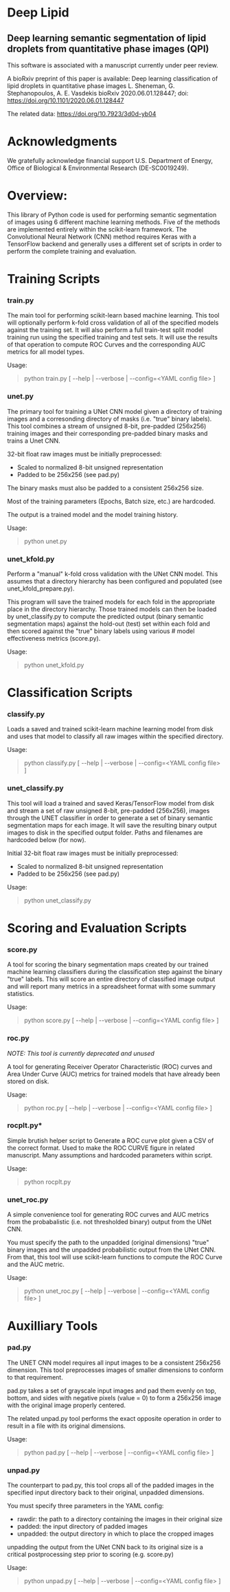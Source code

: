 Deep Lipid
==========

Deep learning semantic segmentation of lipid droplets from quantitative phase images (QPI)
---------------------------------------------------------------------------------------------------------------

This software is associated with a manuscript currently under peer review.

A bioRxiv preprint of this paper is available:
Deep learning classification of lipid droplets in quantitative phase images
L. Sheneman, G. Stephanopoulos, A. E. Vasdekis
bioRxiv 2020.06.01.128447; doi: https://doi.org/10.1101/2020.06.01.128447


The related data:  https://doi.org/10.7923/3d0d-yb04


# Acknowledgments

We gratefully acknowledge financial support U.S. Department of Energy, 
Office of Biological & Environmental Research (DE-SC0019249).

# Overview:

This library of Python code is used for performing semantic segmentation 
of images using 6 different machine learning methods. Five of the methods are implemented 
entirely within the scikit-learn framework.  The Convolutional Neural Network (CNN)
method requires Keras with a TensorFlow backend and generally uses a different set of 
scripts in order to perform the complete training and evaluation.

# Training Scripts

### **train.py**
The main tool for performing scikit-learn based machine learning.  This tool
will optionally perform k-fold cross validation of all of the specified
models against the training set.  It will also perform a full train-test
split model training run using the specified training and test sets.  It
will use the results of that operation to compute ROC Curves and the
corresponding AUC metrics for all model types.

Usage:
> python train.py [ --help | --verbose | --config=\<YAML config file\> ]

### **unet.py**
The primary tool for training a UNet CNN model given a directory of training
images and a corresonding directory of masks (i.e. "true" binary labels).
This tool combines a stream of unsigned 8-bit, pre-padded (256x256) training
images and their corresponding pre-padded binary masks and trains a Unet CNN.

32-bit float raw images must be initially preprocessed:
   - Scaled to normalized 8-bit unsigned representation
   - Padded to be 256x256 (see pad.py)

The binary masks must also be padded to a consistent 256x256 size.

Most of the training parameters (Epochs, Batch size, etc.) are hardcoded.

The output is a trained model and the model training history.

Usage:
> python unet.py

### **unet_kfold.py**

Perform a "manual" k-fold cross validation with the UNet CNN model.  This
assumes that a directory hierarchy has been configured and populated (see
unet_kfold_prepare.py).

This program will save the trained models for each fold in the appropriate
place in the directory hierarchy.  Those trained models can then be loaded
by unet_classify.py to compute the predicted output (binary semantic
segmentation maps) against the hold-out (test) set within each fold and then
scored against the "true" binary labels using various # model
effectiveness metrics (score.py).

Usage:
> python unet_kfold.py


# Classification Scripts

### **classify.py**

Loads a saved and trained scikit-learn machine learning model from
disk and uses that model to classify all raw images within the
specified directory.

Usage:
> python classify.py [ --help | --verbose | --config=\<YAML config file\> ]


### **unet_classify.py**

This tool will load a trained and saved Keras/TensorFlow model from disk and
stream a set of raw unsigned 8-bit, pre-padded (256x256), images through the
UNET classifier in order to generate a set of binary semantic segmentation
maps for each image.  It will save the resulting binary output images to disk
in the specified output folder.   Paths and filenames are hardcoded below
(for now).

Initial 32-bit float raw images must be initially preprocessed:
  - Scaled to normalized 8-bit unsigned representation
  - Padded to be 256x256 (see pad.py)

Usage:
> python unet_classify.py

# Scoring and Evaluation Scripts

### **score.py**
A tool for scoring the binary segmentation maps created by our trained
machine learning classifiers during the classification step against the
binary "true" labels.   This will score an entire directory of classified
image output and will report many metrics in a spreadsheet format with some
summary statistics.

Usage:
> python score.py [ --help | --verbose | --config=\<YAML config file\> ]


### **roc.py**

*NOTE: This tool is currently deprecated and unused*

A tool for generating Receiver Operator Characteristic (ROC) curves and
Area Under Curve (AUC) metrics for trained models that have already been
stored on disk.

Usage:
> python roc.py [ --help | --verbose | --config=\<YAML config file\> ]


### **rocplt.py***

Simple brutish helper script to Generate a ROC curve plot given a CSV of the
correct format.  Used to make the ROC CURVE figure in related manuscript. Many 
assumptions and hardcoded parameters within script.

Usage:
> python rocplt.py


### **unet_roc.py**

A simple convenience tool for generating ROC curves and AUC metrics from
the probabalistic (i.e. not thresholded binary) output from the UNet CNN.

You must specify the path to the unpadded (original dimensions) "true"
binary images and the unpadded probabilistic output from the UNet CNN.  From
that, this tool will use scikit-learn functions to compute the ROC Curve and
the AUC metric.

Usage:
> python unet_roc.py [ --help | --verbose | --config=\<YAML config file\> ]


# Auxilliary Tools

### **pad.py**

The UNET CNN model requires all input images to be a consistent 256x256
dimension.  This tool preprocesses images of smaller dimensions to conform
to that requirement.

pad.py takes a  set of grayscale input images and pad them evenly on top,
bottom, and sides with negative pixels (value = 0) to form a 256x256 image
with the original image properly centered.

The related unpad.py tool performs the exact opposite operation in order to
result in a file with its original dimensions.

Usage:
> python pad.py [ --help | --verbose | --config=\<YAML config file\> ]


### **unpad.py**

The counterpart to pad.py, this tool crops all of the padded images in the
specified input directory back to their original, unpadded dimensions.

You must specify three parameters in the YAML config:

 - rawdir: the path to a directory containing the images in their original size
 - padded: the input directory of padded images
 - unpadded: the output directory in which to place the cropped images

unpadding the output from the UNet CNN back to its original size is a
critical postprocessing step prior to scoring (e.g. score.py)

Usage:
> python unpad.py [ --help | --verbose | --config=\<YAML config file\> ]


